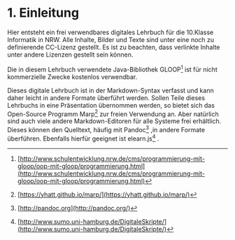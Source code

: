 # 1. Einleitung

Hier entsteht ein frei verwendbares digitales Lehrbuch für die 10.Klasse Informatik in NRW. Alle Inhalte, Bilder und Texte sind unter eine noch zu definierende CC-Lizenz gestellt. Es ist zu beachten, dass verlinkte Inhalte unter andere Lizenzen gestellt sein können.

Die in diesem Lehrbuch verwendete Java-Bibliothek GLOOP[^1] ist für nicht kommerzielle Zwecke kostenlos verwendbar. 

Dieses digitale Lehrbuch ist in der Markdown-Syntax verfasst und kann daher leicht in andere Formate überführt werden. Sollen Teile dieses Lehrbuchs in eine Präsentation übernommen werden, so bietet sich das Open-Source Programm Marp[^2] zur freien Verwendung an. Aber natürlich sind auch viele andere Markdown-Editoren für alle Systeme frei erhältlich. Dieses können den Quelltext, häufig mit Pandoc[^3] ,in andere Formate überführen. Ebenfalls hierfür geeignet ist elearn.js[^4] .


[^1]: [http://www.schulentwicklung.nrw.de/cms/programmierung-mit-gloop/oop-mit-gloop/programmierung.html](http://www.schulentwicklung.nrw.de/cms/programmierung-mit-gloop/oop-mit-gloop/programmierung.html)

[^2]: [https://yhatt.github.io/marp/](https://yhatt.github.io/marp/)

[^3]: [http://pandoc.org](http://pandoc.org/)

[^4]: [http://www.sumo.uni-hamburg.de/DigitaleSkripte/](http://www.sumo.uni-hamburg.de/DigitaleSkripte/)


